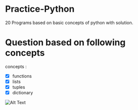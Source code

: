 # Practice-Python
20 Programs based on basic concepts of python with solution.

# Question based on following concepts
concepts :
- [x] functions
- [x] lists
- [x] tuples
- [x] dictionary

![Alt Text]()
